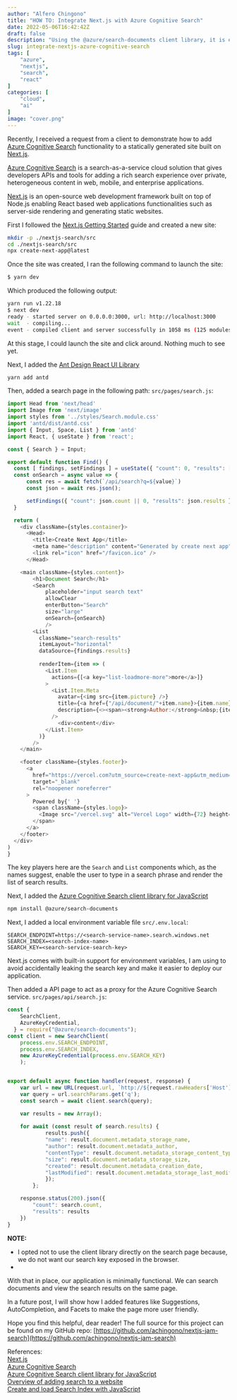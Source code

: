 ```yaml
---
author: "Alfero Chingono"
title: "HOW TO: Integrate Next.js with Azure Cognitive Search"
date: 2022-05-06T16:42:42Z
draft: false
description: "Using the @azure/search-documents client library, it is easy to add search functionality to a Next.js site."
slug: integrate-nextjs-azure-cognitive-search
tags: [
    "azure",
    "nextjs",
    "search",
    "react"
]
categories: [
    "cloud",
    "ai"
]
image: "cover.png"
---
```


Recently, I received a request from a client to demonstrate how to add [Azure Cognitive Search](https://docs.microsoft.com/en-us/azure/search/search-what-is-azure-search) functionality to a statically generated site built on [Next.js](https://nextjs.org/).  
  
[Azure Cognitive Search](https://docs.microsoft.com/en-us/azure/search/search-what-is-azure-search) is a search-as-a-service cloud solution that gives developers APIs and tools for adding a rich search experience over private, heterogeneous content in web, mobile, and enterprise applications.  

[Next.js](https://nextjs.org/) is an open-source web development framework built on top of Node.js enabling React based web applications functionalities such as server-side rendering and generating static websites.  

First I followed the [Next.js Getting Started](https://nextjs.org/docs) guide and created a new site:

```bash
mkdir -p ./nextjs-search/src
cd ./nextjs-search/src
npx create-next-app@latest
```

Once the site was created, I ran the following command to launch the site:

```bash
$ yarn dev
```

Which produced the following output:

```bash
yarn run v1.22.18
$ next dev
ready - started server on 0.0.0.0:3000, url: http://localhost:3000
wait  - compiling...
event - compiled client and server successfully in 1058 ms (125 modules)
```

At this stage, I could launch the site and click around. Nothing much to see yet.

Next, I added the [Ant Design React UI Library](https://ant.design/docs/react/introduce#Installation)

```bash
yarn add antd
```

Then, added a search page in the following path: `src/pages/search.js`:

```js
import Head from 'next/head'
import Image from 'next/image'
import styles from '../styles/Search.module.css'
import 'antd/dist/antd.css'
import { Input, Space, List } from 'antd'
import React, { useState } from 'react';

const { Search } = Input;

export default function Find() {  
  const [ findings, setFindings ] = useState({ "count": 0, "results": [] })
  const onSearch = async value => {
      const res = await fetch(`/api/search?q=${value}`)
      const json = await res.json();

      setFindings({ "count": json.count || 0, "results": json.results });
  }

  return (
    <div className={styles.container}>
      <Head>
        <title>Create Next App</title>
        <meta name="description" content="Generated by create next app" />
        <link rel="icon" href="/favicon.ico" />
      </Head>

    <main className={styles.content}>
        <h1>Document Search</h1>
        <Search
            placeholder="input search text"
            allowClear
            enterButton="Search"
            size="large"
            onSearch={onSearch}
            />
        <List
          className="search-results"
          itemLayout="horizontal"
          dataSource={findings.results}
          
          renderItem={item => (
            <List.Item
              actions={[<a key="list-loadmore-more">more</a>]}
            >
              <List.Item.Meta
                avatar={<img src={item.picture} />}
                title={<a href={"/api/document/"+item.name}>{item.name}</a>}
                description={<><span><strong>Author:</strong>&nbsp;{item.author}</span>&nbsp;<span><strong>Created:</strong>&nbsp;{item.created}</span></>}
              />
                <div>content</div>
            </List.Item>
          )}
        />    
    </main>

    <footer className={styles.footer}>
      <a
        href="https://vercel.com?utm_source=create-next-app&utm_medium=default-template&utm_campaign=create-next-app"
        target="_blank"
        rel="noopener noreferrer"
      >
        Powered by{' '}
        <span className={styles.logo}>
          <Image src="/vercel.svg" alt="Vercel Logo" width={72} height={16} />
        </span>
      </a>
    </footer>
  </div>
)
}
```

The key players here are the `Search` and `List` components which, as the names suggest, enable the user to type in a search phrase and render the list of search results.

Next, I added the [Azure Cognitive Search client library for JavaScript](https://www.npmjs.com/package/@azure/search-documents)

```bash
npm install @azure/search-documents
```

Next, I added a local environment variable file `src/.env.local`:

```env
SEARCH_ENDPOINT=https://<search-service-name>.search.windows.net
SEARCH_INDEX=<search-index-name>
SEARCH_KEY=<search-service-search-key>
```

Next.js comes with built-in support for environment variables, I am using to avoid accidentally leaking the search key and make it easier to deploy our application.

Then added a API page to act as a proxy for the Azure Cognitive Search service. `src/pages/api/search.js`:

```js
const {
    SearchClient,
    AzureKeyCredential,
  } = require("@azure/search-documents");
const client = new SearchClient(
    process.env.SEARCH_ENDPOINT,
    process.env.SEARCH_INDEX,
    new AzureKeyCredential(process.env.SEARCH_KEY)
    );


export default async function handler(request, response) {
    var url = new URL(request.url, `http://${request.rawHeaders['Host']}`);
    var query = url.searchParams.get('q');
    const search = await client.search(query);

    var results = new Array();
    
    for await (const result of search.results) {
            results.push({
            "name": result.document.metadata_storage_name,
            "author": result.document.metadata_author,
            "contentType": result.document.metadata_storage_content_type,
            "size": result.document.metadata_storage_size,
            "created": result.document.metadata_creation_date,
            "lastModified": result.document.metadata_storage_last_modified
            });
        };

    response.status(200).json({
        "count": search.count,
        "results": results
    })
}
```

**NOTE:**  

- I opted not to use the client library directly on the search page because, we do not want our search key exposed in the browser.
- 

With that in place, our application is minimally functional. We can search documents and view the search results on the same page.  

In a future post, I will show how I added features like Suggestions, AutoCompletion, and Facets to make the page more user friendly.

Hope you find this helpful, dear reader! The full source for this project can be found on my GitHub repo: [https://github.com/achingono/nextjs-jam-search](https://github.com/achingono/nextjs-jam-search)

References:  
[Next.js](https://nextjs.org/)  
[Azure Cognitive Search](https://docs.microsoft.com/en-us/azure/search/search-what-is-azure-search)  
[Azure Cognitive Search client library for JavaScript](https://docs.microsoft.com/en-us/javascript/api/overview/azure/search-documents-readme?view=azure-node-latest)  
[Overview of adding search to a website](https://docs.microsoft.com/en-us/azure/search/tutorial-javascript-overview)  
[Create and load Search Index with JavaScript](https://docs.microsoft.com/en-us/azure/search/tutorial-javascript-create-load-index)  
